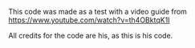 This code was made as a test with a video guide from https://www.youtube.com/watch?v=th4OBktqK1I

All credits for the code are his, as this is his code.
